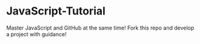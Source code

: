 # JavaScript-Tutorial
Master JavaScript and GitHub at the same time! Fork this repo and develop a project with guidance!
